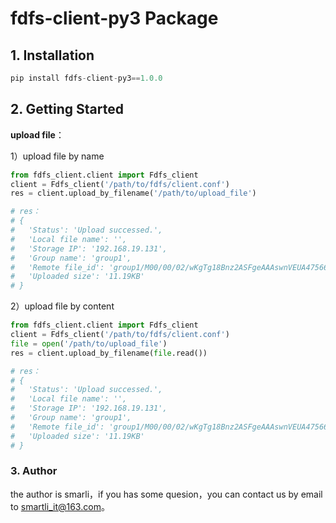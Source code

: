 # fdfs-client-py3 Package

## 1. Installation

```python
pip install fdfs-client-py3==1.0.0
```

## 2. Getting Started

**upload file**：

1）upload file by name

```python
from fdfs_client.client import Fdfs_client
client = Fdfs_client('/path/to/fdfs/client.conf')
res = client.upload_by_filename('/path/to/upload_file')

# res：
# {
#   'Status': 'Upload successed.', 
#   'Local file name': '', 
#   'Storage IP': '192.168.19.131', 
#   'Group name': 'group1', 
#   'Remote file_id': 'group1/M00/00/02/wKgTg18Bnz2ASFgeAAAswnVEUA47566649', 
#   'Uploaded size': '11.19KB'
# }
```

2）upload file by content

```python
from fdfs_client.client import Fdfs_client
client = Fdfs_client('/path/to/fdfs/client.conf')
file = open('/path/to/upload_file')
res = client.upload_by_filename(file.read())

# res：
# {
#   'Status': 'Upload successed.', 
#   'Local file name': '', 
#   'Storage IP': '192.168.19.131', 
#   'Group name': 'group1', 
#   'Remote file_id': 'group1/M00/00/02/wKgTg18Bnz2ASFgeAAAswnVEUA47566649', 
#   'Uploaded size': '11.19KB'
# }
```

### 3. Author

the author is smarli，if you has some quesion，you can contact us by email to smartli_it@163.com。